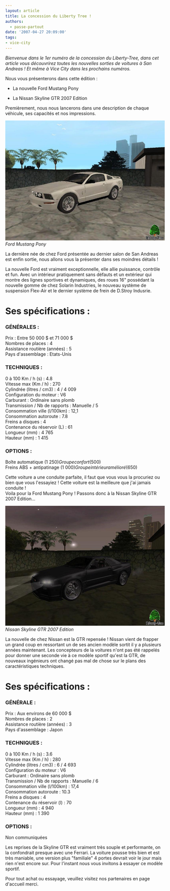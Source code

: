 ```yaml
---
layout: article
title: La concession du Liberty Tree !
authors:
  - passe-partout
date: '2007-04-27 20:09:00'
tags:
- vice-city
---
```


_Bienvenue dans le 1er numéro de la concession du Liberty-Tree, dans cet article vous découvrirez toutes les nouvelles sorties de voitures à San Andreas ! Et même à Vice City dans les prochains numéros._

Nous vous présenterons dans cette édition :

- La nouvelle Ford Mustang Pony

- La Nissan Skyline GTR 2007 Edition

Premièrement, nous nous lancerons dans une description de chaque véhicule, ses capacités et nos impressions.

![Ford Mustang Pony](/content/images/2016/07/Fordmustang123.jpg)
_Ford Mustang Pony_

La dernière née de chez Ford présentée au dernier salon de San Andreas est enfin sortie, nous allons vous la présenter dans ses moindres détails !

La nouvelle Ford est vraiment exceptionnelle, elle allie puissance, contrôle et fun. Avec un intérieur pratiquement sans défauts et un extérieur qui montre des lignes sportives et dynamiques, des roues 16" possédant la nouvelle gomme de chez Solarin Industries, le nouveau système de suspension Flex-Air et le dernier système de frein de D.Stroy Indusrie.

# Ses spécifications :

### GÉNÉRALES :

Prix : Entre 50 000 $ et 71 000 $  
Nombres de places : 4  
Assistance routière (années) : 5  
Pays d'assemblage : Etats-Unis

### TECHNIQUES :

0 à 100 Km / h (s) : 4.8  
Vitesse max (Km / h) : 270  
Cylindrée (litres / cm3) : 4 / 4 009  
Configuration du moteur : V6  
Carburant : Ordinaire sans plomb  
Transmission / Nb de rapports : Manuelle / 5  
Consommation ville (l/100km) : 12,1  
Consommation autoroute : 7.8  
Freins a disques : 4  
Contenance du réservoir (L) : 61  
Longueur (mm) : 4 765  
Hauteur (mm) : 1 415

### OPTIONS :

Boîte automatique (1 250$)  
Groupe confort (500$)  
Freins ABS + antipatinage (1 000$)  
Groupe intérieur amélioré (650$)

Cette voiture a une conduite parfaite, il faut que vous vous la procuriez ou bien que vous l'essayiez ! Cette voiture est la meilleure que j'ai jamais conduite !  
Voila pour la Ford Mustang Pony ! Passons donc à la Nissan Skyline GTR 2007 Edition...

![Nissan Skyline GTR 2007 Edition](/content/images/2016/07/skyline1.jpg)
_Nissan Skyline GTR 2007 Edition_

La nouvelle de chez Nissan est la GTR repensée ! Nissan vient de frapper un grand coup en ressortant un de ses ancien modèle sortit il y a plusieurs années maintenant. Les concepteurs de la voitures n'ont pas été rappelés pour donner une seconde vie à ce modèle sportif qu'est la GTR, de nouveaux ingénieurs ont changé pas mal de chose sur le plans des caractéristiques techniques.

# Ses spécifications :

### GÉNÉRALE :

Prix : Aux environs de 60 000 $  
Nombres de places : 2  
Assistance routière (années) : 3  
Pays d'assemblage : Japon

### TECHNIQUES :

0 à 100 Km / h (s) : 3.6  
Vitesse max (Km / h) : 280  
Cylindrée (litres / cm3) : 6 / 4 693  
Configuration du moteur : V6  
Carburant : Ordinaire sans plomb  
Transmission / Nb de rapports : Manuelle / 6  
Consommation ville (l/100km) : 17,4  
Consommation autoroute : 10.3  
Freins a disques : 4  
Contenance du réservoir (l) : 70  
Longueur (mm) : 4 940  
Hauteur (mm) : 1 390

### OPTIONS :

Non communiquées

Les reprises de la Skyline GTR est vraiment très souple et performante, on la confondrait presque avec une Ferrari. La voiture pousse très bien et est très maniable, une version plus "familiale" 4 portes devrait voir le jour mais rien n'est encore sur. Pour l'instant nous vous invitons à essayer ce modèle sportif.

Pour tout achat ou essayage, veuillez visitez nos partenaires en page d'accueil merci.